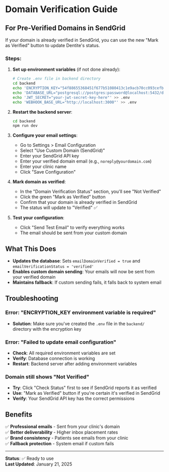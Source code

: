 # Domain Verification Guide

## For Pre-Verified Domains in SendGrid

If your domain is already verified in SendGrid, you can use the new "Mark as Verified" button to update Dentite's status.

### Steps:

1. **Set up environment variables** (if not done already):
   ```bash
   # Create .env file in backend directory
   cd backend
   echo 'ENCRYPTION_KEY="54f88655368451f677b51080413c1e9acb70cc093cefbdc123a6fb0a04d3b8f0"' > .env
   echo 'DATABASE_URL="postgresql://postgres:password@localhost:5432/dentite"' >> .env
   echo 'JWT_SECRET="your-jwt-secret-key-here"' >> .env
   echo 'WEBHOOK_BASE_URL="http://localhost:3000"' >> .env
   ```

2. **Restart the backend server**:
   ```bash
   cd backend
   npm run dev
   ```

3. **Configure your email settings**:
   - Go to Settings > Email Configuration
   - Select "Use Custom Domain (SendGrid)"
   - Enter your SendGrid API key
   - Enter your verified domain email (e.g., `noreply@yourdomain.com`)
   - Enter your clinic name
   - Click "Save Configuration"

4. **Mark domain as verified**:
   - In the "Domain Verification Status" section, you'll see "Not Verified"
   - Click the green "Mark as Verified" button
   - Confirm that your domain is already verified in SendGrid
   - The status will update to "Verified" ✅

5. **Test your configuration**:
   - Click "Send Test Email" to verify everything works
   - The email should be sent from your custom domain

## What This Does

- **Updates the database**: Sets `emailDomainVerified = true` and `emailVerificationStatus = 'verified'`
- **Enables custom domain sending**: Your emails will now be sent from your verified domain
- **Maintains fallback**: If custom sending fails, it falls back to system email

## Troubleshooting

### Error: "ENCRYPTION_KEY environment variable is required"
- **Solution**: Make sure you've created the `.env` file in the `backend/` directory with the encryption key

### Error: "Failed to update email configuration"
- **Check**: All required environment variables are set
- **Verify**: Database connection is working
- **Restart**: Backend server after adding environment variables

### Domain still shows "Not Verified"
- **Try**: Click "Check Status" first to see if SendGrid reports it as verified
- **Use**: "Mark as Verified" button if you're certain it's verified in SendGrid
- **Verify**: Your SendGrid API key has the correct permissions

## Benefits

✅ **Professional emails** - Sent from your clinic's domain  
✅ **Better deliverability** - Higher inbox placement rates  
✅ **Brand consistency** - Patients see emails from your clinic  
✅ **Fallback protection** - System email if custom fails  

---

**Status**: ✅ Ready to use  
**Last Updated**: January 21, 2025
